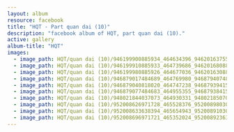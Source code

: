 ```yaml
---
layout: album
resource: facebook
title: "HQT - Part quan dai (10)"
description: "facebook album of HQT, part quan dai (10)."
active: gallery
album-title: "HQT"
images:
  - image_path: HQT/quan dai (10)/946199900885934_464634396_946201637552427_5647653489565726150_n.jpg
  - image_path: HQT/quan dai (10)/946199910885933_464739686_946201680885756_8418333887736752685_n.jpg
  - image_path: HQT/quan dai (10)/946199980885926_464677036_946201630885761_5547440703236990017_n.jpg
  - image_path: HQT/quan dai (10)/946879017484689_464769980_946879407484650_4004952504966031780_n.jpg
  - image_path: HQT/quan dai (10)/946879040818020_464747238_946879394151318_4759805679121583617_n.jpg
  - image_path: HQT/quan dai (10)/946879077484683_464955355_946879384151319_1964633369092156590_n.jpg
  - image_path: HQT/quan dai (10)/948021844037073_464930331_948021850703739_7374903948099890582_n.jpg
  - image_path: HQT/quan dai (10)/952008626971728_465528376_952008980305026_4687788118937564997_n.jpg
  - image_path: HQT/quan dai (10)/952008633638394_465654943_952008910305033_8136579402233193439_n.jpg
  - image_path: HQT/quan dai (10)/952008696971721_465352024_952008923638365_5254723310602542063_n.jpg
---
```


